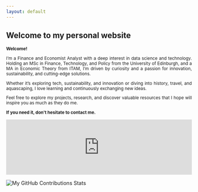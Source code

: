 ```yaml
---
layout: default
---
```


## Welcome to my personal website

<div style="text-align: justify;font-size:smaller;">
<b>Welcome!</b>

I’m a Finance and Economist Analyst with a deep interest in data science and technology. Holding an MSc in Finance, Technology, and Policy from the University of Edinburgh, and a MA in Economic Theory from ITAM, I’m driven by curiosity and a passion for innovation, sustainability, and cutting-edge solutions.<br>


Whether it’s exploring tech, sustainability, and innovation or diving into history, travel, and aquascaping, I love learning and continuously exchanging new ideas. 


Feel free to explore my projects, research, and discover valuable resources that I hope will inspire you as much as they do me.


<b>If you need it, don't hesitate to contact me. </b>


</div>

<iframe src="https://ghchart.rshah.org/GregSom-MSc" frameborder="0" scrolling="0" width="100%" height="150px" style="max-width: 600px; margin: auto;"></iframe>

![My GitHub Contributions Stats](https://github-readme-stats.vercel.app/api?username=GregSom-MSc&show_icons=true&theme=calm)
